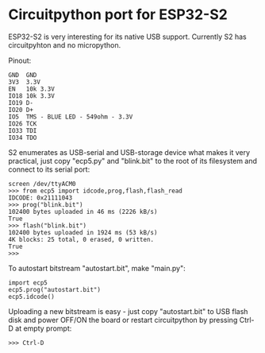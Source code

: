 # Circuitpython port for ESP32-S2

ESP32-S2 is very interesting for its native USB support.
Currently S2 has circuitpyhton and no micropython.

Pinout:

    GND  GND
    3V3  3.3V
    EN   10k 3.3V
    IO18 10k 3.3V
    IO19 D-
    IO20 D+
    IO5  TMS - BLUE LED - 549ohm - 3.3V
    IO26 TCK
    IO33 TDI
    IO34 TDO

S2 enumerates as USB-serial and USB-storage device what makes
it very practical, just copy "ecp5.py" and "blink.bit" to the
root of its filesystem and connect to its serial port:

    screen /dev/ttyACM0
    >>> from ecp5 import idcode,prog,flash,flash_read
    IDCODE: 0x21111043
    >>> prog("blink.bit")
    102400 bytes uploaded in 46 ms (2226 kB/s)
    True
    >>> flash("blink.bit")
    102400 bytes uploaded in 1924 ms (53 kB/s)
    4K blocks: 25 total, 0 erased, 0 written.
    True
    >>>

To autostart bitstream "autostart.bit", make "main.py":

    import ecp5
    ecp5.prog("autostart.bit")
    ecp5.idcode()

Uploading a new bitstream is easy - just copy "autostart.bit" to
USB flash disk and power OFF/ON the board or restart circuitpython
by pressing Ctrl-D at empty prompt:

    >>> Ctrl-D

